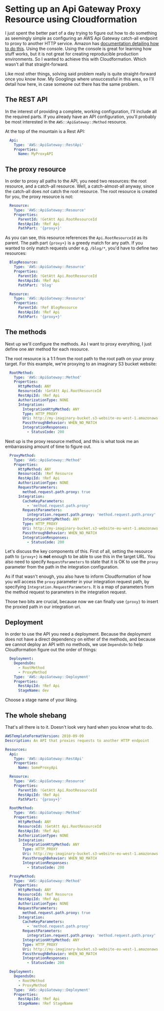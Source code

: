# Setting up an Api Gateway Proxy Resource using Cloudformation

I just spent the better part of a day trying to figure out how to do something
as seemingly simple as configuring an AWS Api Gateway catch-all endpoint to
proxy to another HTTP service. Amazon has
[documentation detailing how to do this](http://docs.aws.amazon.com/apigateway/latest/developerguide/api-gateway-set-up-simple-proxy.html).
Using the console. Using the console is great for learning how stuff works, but
it is not great for creating reproducible production environments. So I wanted
to achieve this with Cloudformation. Which wasn't all that straight-forward.

Like most other things, solving said problem really is quite straight-forward
once you know _how_. My Googlings where unsuccessful in this area, so I'll
detail how here, in case someone out there has the same problem.

## The REST API

In the interest of providing a complete, working configuration, I'll include all
the required parts. If you already have an API configuration, you'll probably be
most interested in the `AWS::ApiGateway::Method` resource.

At the top of the mountain is a Rest API:

```yml
  Api:
    Type: 'AWS::ApiGateway::RestApi'
    Properties:
      Name: MyProxyAPI
```

## The proxy resource

In order to proxy all paths to the API, you need two resources: the root
resource, and a catch-all resource. Well, a catch-almost-all anyway, since the
catch-all does *not* catch the root resource. The root resource is created for
you, the proxy resource is not:

```yml
  Resource:
    Type: 'AWS::ApiGateway::Resource'
    Properties:
      ParentId: !GetAtt Api.RootResourceId
      RestApiId: !Ref Api
      PathPart: '{proxy+}'
```

As you can see, this resource references the `Api.RootResourceId` as its parent.
The path part `{proxy+}` is a greedy match for any path. If you wanted to only
match requests under e.g. `/blog/*`, you'd have to define two resources:

```yml
  BlogResource:
    Type: 'AWS::ApiGateway::Resource'
    Properties:
      ParentId: !GetAtt Api.RootResourceId
      RestApiId: !Ref Api
      PathPart: 'blog'

  Resource:
    Type: 'AWS::ApiGateway::Resource'
    Properties:
      ParentId: !Ref BlogResource
      RestApiId: !Ref Api
      PathPart: '{proxy+}'
```

## The methods

Next up we'll configure the methods. As I want to proxy everything, I just
define one `ANY` method for each resource.

The root resource is a 1:1 from the root path to the root path on your proxy
target. For this example, we're proxying to an imaginary S3 bucket website:

```yml
  RootMethod:
    Type: 'AWS::ApiGateway::Method'
    Properties:
      HttpMethod: ANY
      ResourceId: !GetAtt Api.RootResourceId
      RestApiId: !Ref Api
      AuthorizationType: NONE
      Integration:
        IntegrationHttpMethod: ANY
        Type: HTTP_PROXY
        Uri: http://my-imaginary-bucket.s3-website-eu-west-1.amazonaws.com/
        PassthroughBehavior: WHEN_NO_MATCH
        IntegrationResponses:
          - StatusCode: 200

```

Next up is the proxy resource method, and this is what took me an embarrassing
amount of time to figure out.

```yml
  ProxyMethod:
    Type: 'AWS::ApiGateway::Method'
    Properties:
      HttpMethod: ANY
      ResourceId: !Ref Resource
      RestApiId: !Ref Api
      AuthorizationType: NONE
      RequestParameters:
        method.request.path.proxy: true
      Integration:
        CacheKeyParameters:
          - 'method.request.path.proxy'
        RequestParameters:
          integration.request.path.proxy: 'method.request.path.proxy'
        IntegrationHttpMethod: ANY
        Type: HTTP_PROXY
        Uri: http://my-imaginary-bucket.s3-website-eu-west-1.amazonaws.com/
        PassthroughBehavior: WHEN_NO_MATCH
        IntegrationResponses:
          - StatusCode: 200
```

Let's discuss the key components of this. First of all, setting the resource
path to `{proxy+}` is **not** enough to be able to use this in the target URL.
You also need to specify `RequestParameters` to state that it is OK to use the
`proxy` parameter from the path in the integration configuration.

As if that wasn't enough, you also have to inform Cloudformation of how you will
access the `proxy` parameter in your integration request path, by specifying
`Integration.RequestParameters`. It is a map of parameters from the method
request to parameters in the integration request.

Those two bits are crucial, because now we can finally use `{proxy}` to insert
the proxied path in our integration uri.

## Deployment

In order to use the API you need a deployment. Because the deployment does not
have a direct dependency on either of the methods, and because we cannot deploy
an API with no methods, we use `DependsOn` to help Cloudformation figure out the
order of things:

```yml
  Deployment:
    DependsOn:
      - RootMethod
      - ProxyMethod
    Type: 'AWS::ApiGateway::Deployment'
    Properties:
      RestApiId: !Ref Api
      StageName: dev
```

Choose a stage name of your liking.

## The whole shebang

That's all there is to it. Doesn't look very hard when you know what to do.

```yml
AWSTemplateFormatVersion: 2010-09-09
Description: An API that proxies requests to another HTTP endpoint

Resources:
  Api:
    Type: 'AWS::ApiGateway::RestApi'
    Properties:
      Name: SomeProxyApi

  Resource:
    Type: 'AWS::ApiGateway::Resource'
    Properties:
      ParentId: !GetAtt Api.RootResourceId
      RestApiId: !Ref Api
      PathPart: '{proxy+}'

  RootMethod:
    Type: 'AWS::ApiGateway::Method'
    Properties:
      HttpMethod: ANY
      ResourceId: !GetAtt Api.RootResourceId
      RestApiId: !Ref Api
      AuthorizationType: NONE
      Integration:
        IntegrationHttpMethod: ANY
        Type: HTTP_PROXY
        Uri: http://my-imaginary-bucket.s3-website-eu-west-1.amazonaws.com/
        PassthroughBehavior: WHEN_NO_MATCH
        IntegrationResponses:
          - StatusCode: 200

  ProxyMethod:
    Type: 'AWS::ApiGateway::Method'
    Properties:
      HttpMethod: ANY
      ResourceId: !Ref Resource
      RestApiId: !Ref Api
      AuthorizationType: NONE
      RequestParameters:
        method.request.path.proxy: true
      Integration:
        CacheKeyParameters:
          - 'method.request.path.proxy'
        RequestParameters:
          integration.request.path.proxy: 'method.request.path.proxy'
        IntegrationHttpMethod: ANY
        Type: HTTP_PROXY
        Uri: http://my-imaginary-bucket.s3-website-eu-west-1.amazonaws.com/
        PassthroughBehavior: WHEN_NO_MATCH
        IntegrationResponses:
          - StatusCode: 200

  Deployment:
    DependsOn:
      - RootMethod
      - ProxyMethod
    Type: 'AWS::ApiGateway::Deployment'
    Properties:
      RestApiId: !Ref Api
      StageName: !Ref StageName
```

